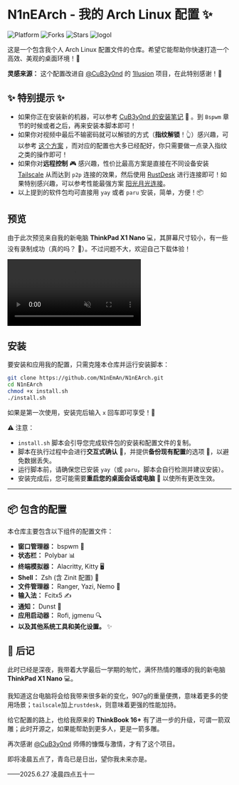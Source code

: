 
# N1nEArch - 我的 Arch Linux 配置 ✨
![Platform](https://img.shields.io/badge/platform-ArchLinux-blueviolet)
![Forks](https://img.shields.io/github/forks/N1nEmAn/N1nEArch)
![Stars](https://img.shields.io/github/stars/N1nEmAn/N1nEArch)
![logol](https://github.com/user-attachments/assets/0453049c-ab69-42c0-bf82-d8b4871e52e0)


这是一个包含我个人 Arch Linux 配置文件的仓库。希望它能帮助你快速打造一个高效、美观的桌面环境！🚀

**灵感来源：**
这个配置改进自 [@CuB3y0nd](https://github.com/CuB3y0nd) 的 [1llusion](https://github.com/CuB3y0nd/1llusion) 项目，在此特别感谢！🙏

## ✨ 特别提示 ✨

- 如果你正在安装新的机器，可以参考 [CuB3y0nd 的安装笔记](https://www.assembly.rip/posts/linux/archlinux-configure-note/) 📝 。到 `Bspwm` 章节的时候或者之后，再来安装本脚本即可！
- 如果你对视频中最后不输密码就可以解锁的方式（**指纹解锁**！👆）感兴趣，可以参考 [这个方案](https://www.cnblogs.com/9man/p/18951122) ，而对应的配置也大多已经配好，你只需要做一点录入指纹之类的操作即可！
- 如果你对**远程控制** 🎮 感兴趣，性价比最高方案是直接在不同设备安装 [Tailscale](https://github.com/tailscale/tailscale) 从而达到 `p2p` 连接的效果，然后使用 [RustDesk](https://github.com/rustdesk/rustdesk) 进行连接即可！如果特别感兴趣，可以参考性能最强方案 [阳光月光连接](https://www.cnblogs.com/9man/p/18635994)。
- 以上提到的软件包均可直接用 `yay` 或者 `paru` 安装，简单，方便！📦

## 预览
由于此次预览来自我的新电脑 **ThinkPad X1 Nano** 💻，其屏幕尺寸较小，有一些没有录制成功（真的吗？ 🤔）。不过问题不大，欢迎自己下载体验！

<video src="https://github.com/user-attachments/assets/0e88334f-8db1-48e7-885b-ea54c983bcf3" autoplay loop muted></video>



## 安装



要安装和应用我的配置，只需克隆本仓库并运行安装脚本：

```bash
git clone https://github.com/N1nEmAn/N1nEArch.git
cd N1nEArch
chmod +x install.sh
./install.sh
```

如果是第一次使用，安装完后输入 `x` 回车即可享受！🎉


⚠️ 注意：

- `install.sh` 脚本会引导您完成软件包的安装和配置文件的复制。
- 脚本在执行过程中会进行**交互式确认** 💬，并提供**备份现有配置**的选项 💾，以避免数据丢失。
- 运行脚本前，请确保您已安装 `yay`（或 `paru`，脚本会自行检测并建议安装）。
- 安装完成后，您可能需要**重启您的桌面会话或电脑** 🔄 以使所有更改生效。

-----

## 📦 包含的配置

本仓库主要包含以下组件的配置文件：

- **窗口管理器：** bspwm 🧱
- **状态栏：** Polybar 📊
- **终端模拟器：** Alacritty, Kitty 🖥️
- **Shell：** Zsh (含 Zinit 配置) 🐚
- **文件管理器：** Ranger, Yazi, Nemo 📁
- **输入法：** Fcitx5 ✍️
- **通知：** Dunst 🔔
- **应用启动器：** Rofi, jgmenu 🔍
- **以及其他系统工具和美化设置。** ✨

## 📝 后记

此时已经是深夜，我带着大学最后一学期的匆忙，满怀热情的雕琢的我的新电脑 **ThinkPad X1 Nano** 💻。

我知道这台电脑将会给我带来很多新的变化，907g的重量便携，意味着更多的使用场景；`tailscale`加上`rustdesk`，则意味着更强的性能加持。

给它配置的路上，也给我原来的 **ThinkBook 16+** 有了进一步的升级，可谓一箭双雕；此时开源之，如果能帮助到更多人，更是一箭多雕。

再次感谢 [@CuB3y0nd](https://github.com/CuB3y0nd) 师傅的慷慨与激情，才有了这个项目。

即将凌晨五点了，青岛已是日出，望你我未来亦是。

——2025.6.27 凌晨四点五十一
